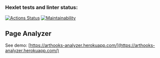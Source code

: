### Hexlet tests and linter status:
[![Actions Status](https://github.com/Colonizator1/php-project-lvl3/workflows/hexlet-check/badge.svg)](https://github.com/Colonizator1/php-project-lvl3/actions) [![Maintainability](https://api.codeclimate.com/v1/badges/741ede74e307cf8aea6c/maintainability)](https://codeclimate.com/github/Colonizator1/php-project-lvl3/maintainability)

## Page Analyzer
See demo: [https://arthooks-analyzer.herokuapp.com/](https://arthooks-analyzer.herokuapp.com/)
